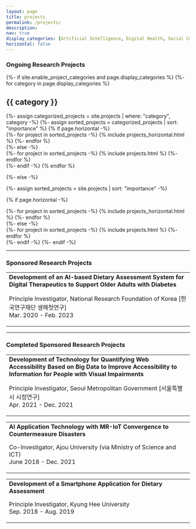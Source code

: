 ```yaml
---
layout: page
title: projects
permalink: /projects/
description:
nav: true
display_categories: [Artificial Intelligence, Digital Health, Social Computing, Accessibility & Aging]
horizontal: false
---
```


### Ongoing Research Projects
<!-- pages/projects.md -->
<div class="projects">
{%- if site.enable_project_categories and page.display_categories %}
  <!-- Display categorized projects -->
  {%- for category in page.display_categories %}
  <h2 class="category">{{ category }}</h2>
  {%- assign categorized_projects = site.projects | where: "category", category -%}
  {%- assign sorted_projects = categorized_projects | sort: "importance" %}
  <!-- Generate cards for each project -->
  {% if page.horizontal -%}
  <div class="container">
    <div class="row row-cols-2">
    {%- for project in sorted_projects -%}
      {% include projects_horizontal.html %}
    {%- endfor %}
    </div>
  </div>
  {%- else -%}
  <div class="grid">
    {%- for project in sorted_projects -%}
      {% include projects.html %}
    {%- endfor %}
  </div>
  {%- endif -%}
  {% endfor %}

{%- else -%}
<!-- Display projects without categories -->
  {%- assign sorted_projects = site.projects | sort: "importance" -%}
  <!-- Generate cards for each project -->
  {% if page.horizontal -%}
  <div class="container">
    <div class="row row-cols-2">
    {%- for project in sorted_projects -%}
      {% include projects_horizontal.html %}
    {%- endfor %}
    </div>
  </div>
  {%- else -%}
  <div class="grid">
    {%- for project in sorted_projects -%}
      {% include projects.html %}
    {%- endfor %}
  </div>
  {%- endif -%}
{%- endif -%}
</div>

---

### Sponsored Research Projects
<table class="imgtable"><tr>
<!-- <td>
<img src="/assets/img/da.jpeg" alt="alt text" width="125px" height="125px" />&nbsp;</td>
-->
<td align="left">
<b>Development of an AI-based Dietary Assessment System for Digital Therapeutics to Support Older Adults with Diabetes</b>
<p>Principle Investigator, National Research Foundation of Korea [한국연구재단 생해첫연구]
<br>
Mar. 2020 - Feb. 2023</p>
</td></tr></table>

---

### Completed Sponsored Research Projects
<table class="imgtable">
<tr>
<!-- <td>
<img src="/assets/img/mr.jpeg" alt="alt text" width="125px" height="125px" />&nbsp;
</td>
-->
<td align="left">
<b>
    Development of Technology for Quantifying Web Accessibility Based on Big Data to Improve Accessibility to Information for People with Visual Impairments
</b>
<p>
    Principle Investigator, Seoul Metropolitan Government [서울특별시 시정연구]
<br>
    Apr. 2021 - Dec. 2021
</p>
</td></tr></table>

<table class="imgtable"><tr>
<!-- <td>
<img src="/assets/img/mr.jpeg" alt="alt text" width="125px" height="125px" />&nbsp;
</td>
-->
<td align="left">
<b>
    AI Application Technology with MR-IoT Convergence to Countermeasure Disasters
</b>
<p>
    Co-Investigator, Ajou University (via Ministry of Science and ICT)
<br>
    June 2018 - Dec. 2021
</p>
</td></tr></table>

<table class="imgtable"><tr>
<!-- <td>
<img src="/assets/img/da.jpeg" alt="alt text" width="125px" height="125px" />&nbsp;
</td>
-->
<td align="left">
<b>
    Development of a Smartphone Application for Dietary Assessment
  </b>
<p>Principle Investigator, Kyung Hee University
  <br>Sep. 2018 - Aug. 2019
  </p>
</td></tr></table>
